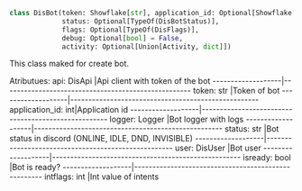 ```python
class DisBot(token: Showflake[str], application_id: Optional[Showflake[int]],
             status: Optional[TypeOf(DisBotStatus)],
             flags: Optional[TypeOf(DisFlags)],
             debug: Optional[bool] = False,
             activity: Optional[Union[Activity, dict]])
```
This class maked for create bot.

Atributues:
api: DisApi        |Api client with token of the bot
-------------------|----------------------------------------------------
token: str         |Token of bot
-------------------|----------------------------------------------------
application_id: int|Application id
-------------------|----------------------------------------------------
logger: Logger     |Bot logger with logs
-------------------|----------------------------------------------------
status: str        |Bot status in discord (ONLINE, IDLE, DND, INVISIBLE)
-------------------|----------------------------------------------------
user: DisUser      |Bot user
-------------------|----------------------------------------------------
isready: bool      |Bot is ready?
-------------------|----------------------------------------------------
intflags: int      |Int value of intents